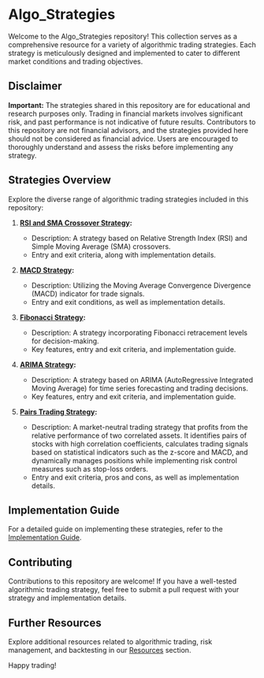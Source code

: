 # Algo_Strategies

Welcome to the Algo_Strategies repository! This collection serves as a comprehensive resource for a variety of algorithmic trading strategies. Each strategy is meticulously designed and implemented to cater to different market conditions and trading objectives.

## Disclaimer

**Important:** The strategies shared in this repository are for educational and research purposes only. Trading in financial markets involves significant risk, and past performance is not indicative of future results. Contributors to this repository are not financial advisors, and the strategies provided here should not be considered as financial advice. Users are encouraged to thoroughly understand and assess the risks before implementing any strategy.

## Strategies Overview

Explore the diverse range of algorithmic trading strategies included in this repository:

1. **[RSI and SMA Crossover Strategy](https://github.com/Arin2k24/Algo_Strategies/blob/main/RSI_SMA_Crossover.md):**
   - Description: A strategy based on Relative Strength Index (RSI) and Simple Moving Average (SMA) crossovers.
   - Entry and exit criteria, along with implementation details.

2. **[MACD Strategy](https://github.com/Arin2k24/Algo_Strategies/blob/main/MACD.md):**
   - Description: Utilizing the Moving Average Convergence Divergence (MACD) indicator for trade signals.
   - Entry and exit conditions, as well as implementation details.

3. **[Fibonacci Strategy](https://github.com/Arin2k24/Algo_Strategies/blob/main/Fibonacci_Retracement.md):**
   - Description: A strategy incorporating Fibonacci retracement levels for decision-making.
   - Key features, entry and exit criteria, and implementation guide.

4. **[ARIMA Strategy](https://github.com/Arin2k24/Algo_Strategies/blob/main/ARIMA.md):**
   - Description: A strategy based on ARIMA (AutoRegressive Integrated Moving Average) for time series forecasting and trading decisions.
   - Key features, entry and exit criteria, and implementation guide.

5. **[Pairs Trading Strategy](https://github.com/Arin2k24/Algo_Strategies/blob/main/Pairs_Trading.md):**
   - Description: A market-neutral trading strategy that profits from the relative performance of two correlated assets. It identifies pairs of stocks with high correlation coefficients, calculates trading signals based on statistical indicators such as the z-score and MACD, and dynamically manages positions while implementing risk control measures such as stop-loss orders.
   - Entry and exit criteria, pros and cons, as well as implementation details.

## Implementation Guide

For a detailed guide on implementing these strategies, refer to the [Implementation Guide]().

## Contributing

Contributions to this repository are welcome! If you have a well-tested algorithmic trading strategy, feel free to submit a pull request with your strategy and implementation details.

## Further Resources

Explore additional resources related to algorithmic trading, risk management, and backtesting in our [Resources](resources/Readme.md) section.

Happy trading!
